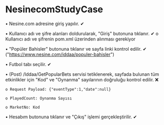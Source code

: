 # NesinecomStudyCase
• Nesine.com adresine giriş yapılır. ✔

• Kullanıcı adı ve şifre alanları doldurularak, "Giriş" butonuna tıklanır. ✔
  o Kullanıcı adı ve şifrenin pom.xml üzerinden alınması gerekiyor
  
• "Popüler Bahisler" butonuna tıklanır ve sayfa linki kontrol edilir. ✔ 
  ("https://www.nesine.com/iddaa/populer-bahisler")
  
• Futbol tabı seçilir. ✔

• (Post) /Iddaa/GetPopularBets servisi tetiklenerek, sayfada bulunan tüm 
etkinlikler için "Kod" ve "Oynanma" sayılarının doğruluğu kontrol edilir. ❌

    o Request Payload: {"eventType":1,"date":null}
    
    o PlayedCount: Oynanma Sayısı
  
    o MarketNo: Kod 
  
  
• Hesabım butonuna tıklanır ve "Çıkış" işlemi gerçekleştirilir. ✔
